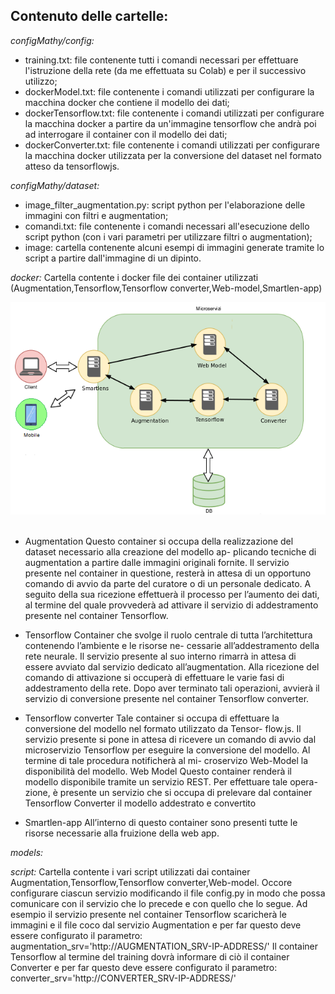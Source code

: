 ## Contenuto delle cartelle:



_configMathy/config:_
* training.txt: file contenente tutti i comandi necessari per effettuare l'istruzione della rete (da me effettuata su Colab) e per il successivo utilizzo;
* dockerModel.txt: file contenente i comandi utilizzati per configurare la macchina docker che contiene il modello dei dati;
* dockerTensorflow.txt: file contenente i comandi utilizzati per configurare la macchina docker a partire da un'immagine tensorflow che andrà poi ad interrogare il container con il modello dei dati;
* dockerConverter.txt: file contenente i comandi utilizzati per configurare la macchina docker utilizzata per la conversione del dataset nel formato atteso da tensorflowjs.  



_configMathy/dataset:_
* image_filter_augmentation.py: script python per l'elaborazione delle immagini con filtri e augmentation;
* comandi.txt: file contenente i comandi necessari all'esecuzione dello script python (con i vari parametri per utilizzare filtri o augmentation);
* image: cartella contenente alcuni esempi di immagini generate tramite lo script a partire dall'immagine di un dipinto.  



_docker:_ 
Cartella contente i docker file dei container utilizzati (Augmentation,Tensorflow,Tensorflow converter,Web-model,Smartlen-app)


<img src="img/architettura.png?raw=true" width="520" height="340"> &nbsp;



* Augmentation
Questo container si occupa della realizzazione del dataset necessario alla creazione del modello ap-
plicando tecniche di augmentation a partire dalle immagini originali fornite. Il servizio presente
nel container in questione, resterà in attesa di un opportuno comando di avvio da parte del curatore
o di un personale dedicato. A seguito della sua ricezione effettuerà il processo per l’aumento dei
dati, al termine del quale provvederà ad attivare il servizio di addestramento presente nel container
Tensorflow.

* Tensorflow
Container che svolge il ruolo centrale di tutta l’architettura contenendo l’ambiente e le risorse ne-
cessarie all’addestramento della rete neurale. Il servizio presente al suo interno rimarrà in attesa di
essere avviato dal servizio dedicato all’augmentation. Alla ricezione del comando di attivazione si
occuperà di effettuare le varie fasi di addestramento della rete. Dopo aver terminato tali operazioni,
avvierà il servizio di conversione presente nel container Tensorflow converter.

* Tensorflow converter
Tale container si occupa di effettuare la conversione del modello nel formato utilizzato da Tensor-
flow.js. Il servizio presente si pone in attesa di ricevere un comando di avvio dal microservizio
Tensorflow per eseguire la conversione del modello. Al termine di tale procedura notificherà al mi-
croservizo Web-Model la disponibilità del modello.
Web Model
Questo container renderà il modello disponibile tramite un servizio REST. Per effettuare tale opera-
zione, è presente un servizio che si occupa di prelevare dal container Tensorflow Converter il modello
addestrato e convertito

* Smartlen-app
All’interno di questo container sono presenti tutte le risorse necessarie alla fruizione della web app.


_models:_

_script:_
Cartella contente i vari script utilizzati dai container Augmentation,Tensorflow,Tensorflow converter,Web-model.
Occore configurare ciascun servizio modificando il file config.py in modo che possa comunicare con il servizio
che lo precede e con quello che lo segue.
Ad esempio il servizio presente nel container Tensorflow scaricherà le immagini e il file coco dal servizio
Augmentation e per far questo deve essere configurato il parametro:
augmentation_srv='http://AUGMENTATION_SRV-IP-ADDRESS/'
Il container Tensorflow al termine del training dovrà informare di ciò il container Converter e per far questo deve
essere configurato il parametro:
converter_srv='http://CONVERTER_SRV-IP-ADDRESS/'

